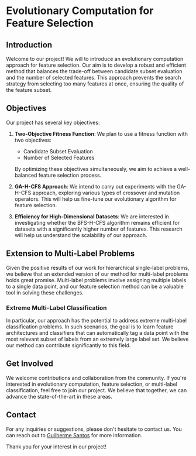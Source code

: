 # Evolutionary Computation for Feature Selection

## Introduction

Welcome to our project! We will to introduce an evolutionary computation approach for feature selection. Our aim is to develop a robust and efficient method that balances the trade-off between candidate subset evaluation and the number of selected features. This approach prevents the search strategy from selecting too many features at once, ensuring the quality of the feature subset.

## Objectives

Our project has several key objectives:

1. **Two-Objective Fitness Function**: We plan to use a fitness function with two objectives:
   - Candidate Subset Evaluation
   - Number of Selected Features

   By optimizing these objectives simultaneously, we aim to achieve a well-balanced feature selection process.

2. **GA-H-CFS Approach**: We intend to carry out experiments with the GA-H-CFS approach, exploring various types of crossover and mutation operators. This will help us fine-tune our evolutionary algorithm for feature selection.

3. **Efficiency for High-Dimensional Datasets**: We are interested in investigating whether the BFS-H-CFS algorithm remains efficient for datasets with a significantly higher number of features. This research will help us understand the scalability of our approach.

## Extension to Multi-Label Problems

Given the positive results of our work for hierarchical single-label problems, we believe that an extended version of our method for multi-label problems holds great promise. Multi-label problems involve assigning multiple labels to a single data point, and our feature selection method can be a valuable tool in solving these challenges.

### Extreme Multi-Label Classification

In particular, our approach has the potential to address extreme multi-label classification problems. In such scenarios, the goal is to learn feature architectures and classifiers that can automatically tag a data point with the most relevant subset of labels from an extremely large label set. We believe our method can contribute significantly to this field.

## Get Involved

We welcome contributions and collaboration from the community. If you're interested in evolutionary computation, feature selection, or multi-label classification, feel free to join our project. We believe that together, we can advance the state-of-the-art in these areas.

## Contact

For any inquiries or suggestions, please don't hesitate to contact us. You can reach out to [Guilherme Santos](mailto:gssantoz2012@gmail.com) for more information.

Thank you for your interest in our project!
